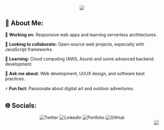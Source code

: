 <h1 align="center">
    <img src="https://readme-typing-svg.herokuapp.com/?font=Source+Code+Pro&size=35&center=true&vCenter=true&width=700&height=70&duration=4000&lines=Hi+There!+👋;+I'm+Chirag+Dalmia!👀;Web+Developer+|+Tech+Enthusiast" />
</h1>

## 💫 About Me:

🔭 **Working on:** Responsive web apps and learning serverless architectures.

👯 **Looking to collaborate:** Open-source web projects, especially with JavaScript frameworks.

🌱 **Learning:** Cloud computing (AWS, Azure) and some advanced backend development.

💬 **Ask me about:** Web development, UI/UX design, and software best practices.

⚡ **Fun fact:** Passionate about digital art and outdoor adventures.

## 🌐 Socials:
<div align="center"> 
<a href="https://twitter.com/ezSnippet" target="_blank" style="text-decoration: none;">
  <img src="https://img.shields.io/badge/Twitter-%231DA1F2.svg?logo=Twitter&logoColor=white" alt="Twitter" />
</a>
<a href="https://linkedin.com/in/ezSnippet" target="_blank" style="text-decoration: none;">
  <img src="https://img.shields.io/badge/LinkedIn-%230077B5.svg?logo=linkedin&logoColor=white" alt="LinkedIn" />
</a>
<a href="https://your-portfolio-link.com" target="_blank" style="text-decoration: none;">
  <img src="https://img.shields.io/badge/Portfolio-%23FF5722.svg?logo=briefcase&logoColor=white" alt="Portfolio" />
</a>
<a href="https://github.com/ezSnippet" target="_blank" style="text-decoration: none;">
  <img src="https://img.shields.io/badge/GitHub-%23181717.svg?logo=github&logoColor=white" alt="GitHub" />
</a>
</div>

<div align="right">
  <a href="https://visitcount.itsvg.in">
  <img src="https://visitcount.itsvg.in/api?id=dalmiac&label=Views&color=6&icon=0&pretty=false" />
</a>
</div>
